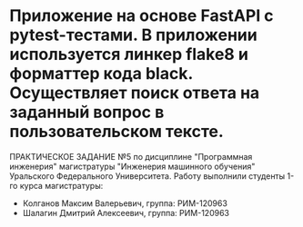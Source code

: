 # Приложение на основе FastAPI с pytest-тестами. В приложении используется линкер flake8 и форматтер кода black. Осуществляет поиск ответа на заданный вопрос в пользовательском тексте.
ПРАКТИЧЕСКОЕ ЗАДАНИЕ №5 по дисциплине "Программная инженерия" магистратуры "Инженерия машинного обучения" Уральского Федерального Университета. Работу выполнили студенты 1-го курса магистратуры:
- Колганов Максим Валерьевич, группа: РИМ-120963
- Шалагин Дмитрий Алексеевич, группа: РИМ-120963

